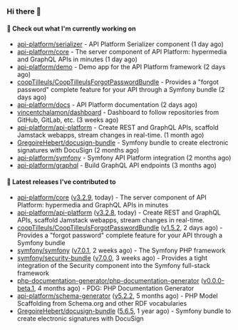 ### Hi there 👋

#### 👷 Check out what I'm currently working on

- [api-platform/serializer](https://github.com/api-platform/serializer) - API Platform Serializer component (1 day ago)
- [api-platform/core](https://github.com/api-platform/core) - The server component of API Platform: hypermedia and GraphQL APIs in minutes (1 day ago)
- [api-platform/demo](https://github.com/api-platform/demo) - Demo app for the API Platform framework (2 days ago)
- [coopTilleuls/CoopTilleulsForgotPasswordBundle](https://github.com/coopTilleuls/CoopTilleulsForgotPasswordBundle) - Provides a &#34;forgot password&#34; complete feature for your API through a Symfony bundle (2 days ago)
- [api-platform/docs](https://github.com/api-platform/docs) - API Platform documentation (2 days ago)
- [vincentchalamon/dashboard](https://github.com/vincentchalamon/dashboard) - Dashboard to follow repositories from GitHub, GitLab, etc. (3 weeks ago)
- [api-platform/api-platform](https://github.com/api-platform/api-platform) - Create REST and GraphQL APIs, scaffold Jamstack webapps, stream changes in real-time. (1 month ago)
- [GregoireHebert/docusign-bundle](https://github.com/GregoireHebert/docusign-bundle) - Symfony bundle to create electronic signatures with DocuSign (2 months ago)
- [api-platform/symfony](https://github.com/api-platform/symfony) - Symfony API Platform integration (2 months ago)
- [api-platform/graphql](https://github.com/api-platform/graphql) - Build GraphQL API endpoints (3 months ago)

#### 🔭 Latest releases I've contributed to

- [api-platform/core](https://github.com/api-platform/core) ([v3.2.9](https://github.com/api-platform/core/releases/tag/v3.2.9), today) - The server component of API Platform: hypermedia and GraphQL APIs in minutes
- [api-platform/api-platform](https://github.com/api-platform/api-platform) ([v3.2.8](https://github.com/api-platform/api-platform/releases/tag/v3.2.8), today) - Create REST and GraphQL APIs, scaffold Jamstack webapps, stream changes in real-time.
- [coopTilleuls/CoopTilleulsForgotPasswordBundle](https://github.com/coopTilleuls/CoopTilleulsForgotPasswordBundle) ([v1.5.2](https://github.com/coopTilleuls/CoopTilleulsForgotPasswordBundle/releases/tag/v1.5.2), 2 days ago) - Provides a &#34;forgot password&#34; complete feature for your API through a Symfony bundle
- [symfony/symfony](https://github.com/symfony/symfony) ([v7.0.1](https://github.com/symfony/symfony/releases/tag/v7.0.1), 2 weeks ago) - The Symfony PHP framework
- [symfony/security-bundle](https://github.com/symfony/security-bundle) ([v7.0.0](https://github.com/symfony/security-bundle/releases/tag/v7.0.0), 3 weeks ago) - Provides a tight integration of the Security component into the Symfony full-stack framework
- [php-documentation-generator/php-documentation-generator](https://github.com/php-documentation-generator/php-documentation-generator) ([v0.0.0-beta.1](https://github.com/php-documentation-generator/php-documentation-generator/releases/tag/v0.0.0-beta.1), 4 months ago) - PDG: PHP Documentation Generator
- [api-platform/schema-generator](https://github.com/api-platform/schema-generator) ([v5.2.2](https://github.com/api-platform/schema-generator/releases/tag/v5.2.2), 5 months ago) - PHP Model Scaffolding from Schema.org and other RDF vocabularies
- [GregoireHebert/docusign-bundle](https://github.com/GregoireHebert/docusign-bundle) ([5.6.5](https://github.com/GregoireHebert/docusign-bundle/releases/tag/5.6.5), 1 year ago) - Symfony bundle to create electronic signatures with DocuSign

